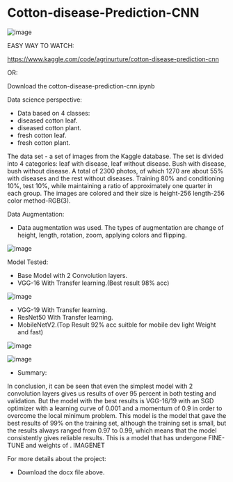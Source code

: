 # Cotton-disease-Prediction-CNN


![image](https://user-images.githubusercontent.com/109544498/224577063-1ec70736-63e1-40fb-b0f6-1a773bc781a6.png)

EASY WAY TO WATCH:

https://www.kaggle.com/code/agrinurture/cotton-disease-prediction-cnn

OR:

Download the cotton-disease-prediction-cnn.ipynb 

Data science perspective:

- Data based on 4 classes:
- diseased cotton leaf.
- diseased cotton plant.
- fresh cotton leaf.
- fresh cotton plant.

The data set - a set of images from the Kaggle database. The set is divided into 4 categories: leaf with disease, leaf without disease. Bush with disease, bush without disease.
A total of 2300 photos, of which 1270 are about 55% with diseases and the rest without diseases. Training 80% and conditioning 10%, test 10%, while maintaining a ratio of approximately one quarter in each group.
The images are colored and their size is height-256 length-256 color method-RGB(3).

Data Augmentation:

- Data augmentation was used. The types of augmentation are change of height, length, rotation, zoom, applying colors and flipping.

 ![image](https://user-images.githubusercontent.com/109544498/224564259-b420fb09-3ba2-4404-8ebb-166d7d4e8493.png)

Model Tested:
- Base Model with 2 Convolution layers.
- VGG-16 With Transfer learning.(Best result 98% acc)

![image](https://user-images.githubusercontent.com/109544498/224576792-3e73764a-3244-4a81-9661-9792e3475cbc.png)


- VGG-19 With Transfer learning.
- ResNet50 With Transfer learning.
- MobileNetV2.(Top Result 92% acc suitble for mobile dev light Weight and fast)

![image](https://user-images.githubusercontent.com/109544498/224576847-da0c7fd4-b6da-40f5-ab7a-260cfe19c439.png)


![image](https://user-images.githubusercontent.com/109544498/224576661-1aaca4f0-14f3-4b53-b516-cec998650dbc.png)



- Summary:

In conclusion, it can be seen that even the simplest model with 2 convolution layers gives us results of over 95 percent in both testing and validation.
But the model with the best results is VGG-16/19 with an SGD optimizer with a learning curve of 0.001 and a momentum of 0.9 in order to overcome the local minimum problem.
This model is the model that gave the best results of 99% on the training set, although the training set is small, but the results always ranged from 0.97 to 0.99, which means that the model consistently gives reliable results.
This is a model that has undergone FINE-TUNE and weights of . IMAGENET


For more details about the project:

- Download the docx file above.

